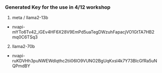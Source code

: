 ### Generated Key for the use in 4/12 workshop
1. meta / llama2-13b
* 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
2. llama2-70b
* 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
